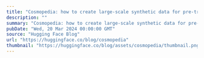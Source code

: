 ```yaml
---
title: "Cosmopedia: how to create large-scale synthetic data for pre-training Large Language Models"
description: ""
summary: "Cosmopedia: how to create large-scale synthetic data for pre-training In this blog post, we outline ..."
pubDate: "Wed, 20 Mar 2024 00:00:00 GMT"
source: "Hugging Face Blog"
url: "https://huggingface.co/blog/cosmopedia"
thumbnail: "https://huggingface.co/blog/assets/cosmopedia/thumbnail.png"
---
```


